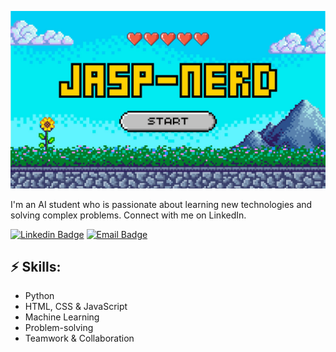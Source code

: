 <p align="center">
  <img src="https://raw.githubusercontent.com/jasp-nerd/jasp-nerd/refs/heads/main/Blue%20and%20Green%20Retro%20Pixelated%20Illustrated%20Quiz%20Presentation.jpg" width="600">
</p>

I'm an AI student who is passionate about learning new technologies and solving complex problems. Connect with me on LinkedIn.

[![Linkedin Badge](https://img.shields.io/badge/-LinkedIn-blue?style=flat-square&logo=Linkedin&logoColor=white&link=https://www.linkedin.com/in/jasper-meijerink-568701334)](https://www.linkedin.com/in/jasper-meijerink-568701334)
[![Email Badge](https://img.shields.io/badge/-Email-d14836?style=flat-square&logo=Gmail&logoColor=white&link=mailto:j.f.l.meijerink@student.vu.nl)](mailto:j.f.l.meijerink@student.vu.nl)

## ⚡ Skills:
- Python
- HTML, CSS & JavaScript
- Machine Learning
- Problem-solving
- Teamwork & Collaboration
